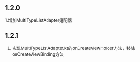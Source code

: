 
## 1.2.0
1.增加MultiTypeListAdapter适配器

## 1.2.1
1. 实现MultiTypeListAdapter.kt的onCreateViewHolder方法，移除onCreateViewBinding方法
